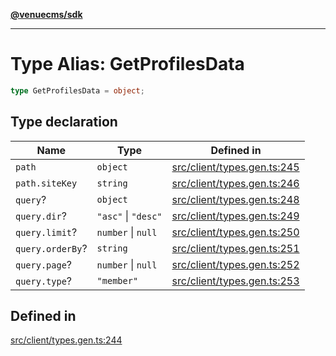 [**@venuecms/sdk**](../Index.md)

***

# Type Alias: GetProfilesData

```ts
type GetProfilesData = object;
```

## Type declaration

| Name | Type | Defined in |
| ------ | ------ | ------ |
| `path` | `object` | [src/client/types.gen.ts:245](https://github.com/venuecms/sdk/blob/97b5dd87028768348fc162149733841fcbf81c7e/src/client/types.gen.ts#L245) |
| `path.siteKey` | `string` | [src/client/types.gen.ts:246](https://github.com/venuecms/sdk/blob/97b5dd87028768348fc162149733841fcbf81c7e/src/client/types.gen.ts#L246) |
| `query`? | `object` | [src/client/types.gen.ts:248](https://github.com/venuecms/sdk/blob/97b5dd87028768348fc162149733841fcbf81c7e/src/client/types.gen.ts#L248) |
| `query.dir`? | `"asc"` \| `"desc"` | [src/client/types.gen.ts:249](https://github.com/venuecms/sdk/blob/97b5dd87028768348fc162149733841fcbf81c7e/src/client/types.gen.ts#L249) |
| `query.limit`? | `number` \| `null` | [src/client/types.gen.ts:250](https://github.com/venuecms/sdk/blob/97b5dd87028768348fc162149733841fcbf81c7e/src/client/types.gen.ts#L250) |
| `query.orderBy`? | `string` | [src/client/types.gen.ts:251](https://github.com/venuecms/sdk/blob/97b5dd87028768348fc162149733841fcbf81c7e/src/client/types.gen.ts#L251) |
| `query.page`? | `number` \| `null` | [src/client/types.gen.ts:252](https://github.com/venuecms/sdk/blob/97b5dd87028768348fc162149733841fcbf81c7e/src/client/types.gen.ts#L252) |
| `query.type`? | `"member"` | [src/client/types.gen.ts:253](https://github.com/venuecms/sdk/blob/97b5dd87028768348fc162149733841fcbf81c7e/src/client/types.gen.ts#L253) |

## Defined in

[src/client/types.gen.ts:244](https://github.com/venuecms/sdk/blob/97b5dd87028768348fc162149733841fcbf81c7e/src/client/types.gen.ts#L244)
